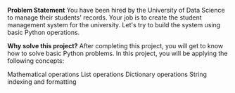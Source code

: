**Problem Statement**
You have been hired by the University of Data Science to manage their students' records. Your job is to create the student management system for the university. Let's try to build the system using basic Python operations.

**Why solve this project?**
After completing this project, you will get to know how to solve basic Python problems. In this project, you will be applying the following concepts:

Mathematical operations
List operations
Dictionary operations
String indexing and formatting
